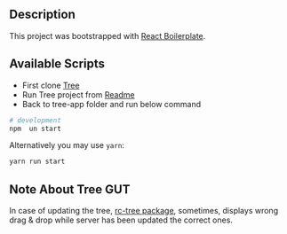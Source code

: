 ## Description

This project was bootstrapped with [React Boilerplate](https://github.com/react-boilerplate/react-boilerplate).


## Available Scripts

-  First clone [Tree](https://github.com/Elmiira/Tree)
-  Run Tree project from [Readme](https://github.com/Elmiira/Tree/blob/master/README.md)
-  Back to tree-app folder and run below command

```bash
# development
npm  un start

```
Alternatively you may use `yarn`:

```sh
yarn run start
```

## Note About Tree GUT
In case of updating the tree, [rc-tree package](https://www.npmjs.com/package/rc-tree), sometimes, displays wrong drag & drop while server has been updated the correct ones.